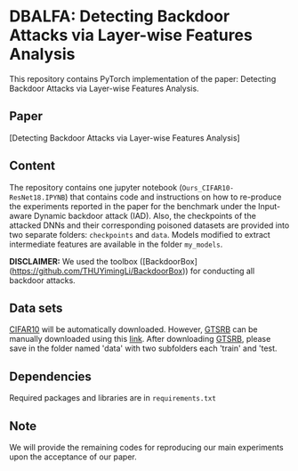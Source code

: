 # DBALFA: Detecting Backdoor Attacks via Layer-wise Features Analysis
This repository contains PyTorch implementation of the paper: Detecting Backdoor Attacks via Layer-wise Features Analysis.

## Paper 
[Detecting Backdoor Attacks via Layer-wise Features Analysis]

## Content
The repository contains one jupyter notebook (`Ours_CIFAR10-ResNet18.IPYNB`) that contains code and instructions on how to re-produce the experiments reported in the paper for the benchmark under the Input-aware Dynamic backdoor attack (IAD). 
Also, the checkpoints of the attacked DNNs and their corresponding poisoned datasets are provided into two separate folders: `checkpoints` and `data`.
Models modified to extract intermediate features are available in the folder `my_models`.

**DISCLAIMER:** We used the toolbox ([BackdoorBox] (https://github.com/THUYimingLi/BackdoorBox)) for conducting all backdoor attacks. 

## Data sets
[CIFAR10](https://www.cs.toronto.edu/~kriz/cifar.html) will be automatically downloaded.
However, [GTSRB](https://ieeexplore.ieee.org/document/6033395/) can be manually downloaded using this [link](https://www.kaggle.com/datasets/meowmeowmeowmeowmeow/gtsrb-german-traffic-sign/). 
After downloading [GTSRB](https://ieeexplore.ieee.org/document/6033395/), please save in the folder named 'data' with two subfolders each 'train' and 'test.

## Dependencies

Required packages and libraries are in `requirements.txt`


## Note
We will provide the remaining codes for reproducing our main experiments upon the acceptance of our paper.

